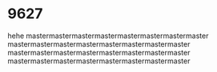 # 9627
hehe
mastermastermastermastermastermastermastermaster
mastermastermastermastermastermastermastermaster
mastermastermastermastermastermastermastermaster
mastermastermastermastermastermastermastermaster
